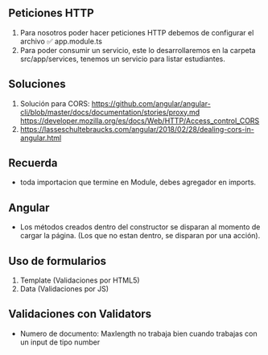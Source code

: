 ## Peticiones HTTP
1. Para nosotros poder hacer peticiones HTTP debemos de configurar el archivo ✅ app.module.ts
2. Para poder consumir un servicio, este lo desarrollaremos en la carpeta src/app/services, tenemos un servicio para listar estudiantes.


## Soluciones
1. Solución para CORS:
https://github.com/angular/angular-cli/blob/master/docs/documentation/stories/proxy.md
https://developer.mozilla.org/es/docs/Web/HTTP/Access_control_CORS
2. https://lasseschultebraucks.com/angular/2018/02/28/dealing-cors-in-angular.html

## Recuerda
- toda importacion que termine en Module, debes agregador en imports.

## Angular
- Los métodos creados dentro del constructor se disparan al momento de cargar la página. (Los que no estan dentro, se disparan por una acción).

## Uso de formularios
1. Template (Validaciones por HTML5)
2. Data (Validaciones por JS)

## Validaciones con Validators
- Numero de documento: Maxlength no trabaja bien cuando trabajas con un input de tipo number
